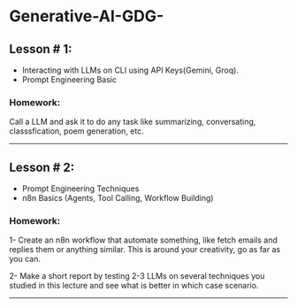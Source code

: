 # Generative-AI-GDG-

## Lesson # 1:
- Interacting with LLMs on CLI using API Keys(Gemini, Groq).
- Prompt Engineering Basic
### Homework: 
Call a LLM and ask it to do any task like summarizing, conversating, classsfication, poem generation, etc.

---

## Lesson # 2:
- Prompt Engineering Techniques
- n8n Basics (Agents, Tool Calling, Workflow Building)
### Homework: 
1- Create an n8n workflow that automate something, like fetch emails and replies them or anything similar. This is around your creativity, go as far as you can.

2- Make a short report by testing 2-3 LLMs on several techniques you studied in this lecture and see what is better in which case scenario.

---
